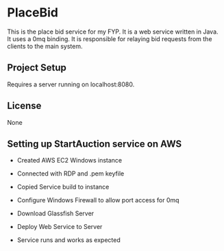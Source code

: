 # PlaceBid
This is the place bid service for my FYP. It is a web service written in Java. It uses a 0mq binding.
It is responsible for relaying bid requests from the clients to the main system.

## Project Setup
Requires a server running on localhost:8080.

## License
None

## Setting up StartAuction service on AWS
- Created AWS EC2 Windows instance
- Connected with RDP and .pem keyfile
- Copied Service build to instance
- Configure Windows Firewall to allow port access for 0mq
- Download Glassfish Server
- Deploy Web Service to Server

- Service runs and works as expected

